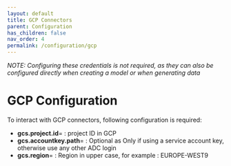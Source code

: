 ```yaml
---
layout: default
title: GCP Connectors
parent: Configuration
has_children: false
nav_order: 4
permalink: /configuration/gcp
---
```


_NOTE: Configuring these credentials is not required, as they can also be configured directly when creating a model or when generating data_


# GCP Configuration

To interact with GCP connectors, following configuration is required:

- **gcs.project.id**= : project ID in GCP
- **gcs.accountkey.path**= : Optional as Only if using a service account key, otherwise use any other ADC login
- **gcs.region**= : Region in upper case, for example : EUROPE-WEST9
